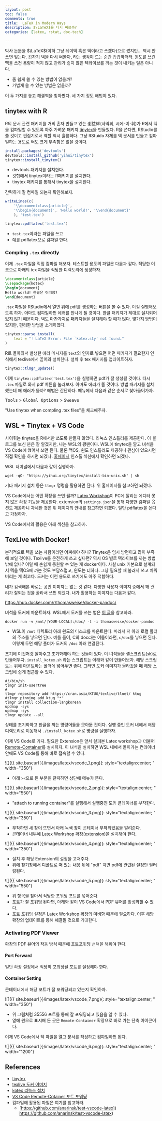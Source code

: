 ```yaml
---
layout: post
toc: false
comments: true
title:  LaTeX in Modern Ways
description: $\LaTeX$을 다시 써볼까?
categories: [latex, rstat, doc-tech]

---
```


박사 논문을 $\LaTeX$(이하 그냥 레이텍 혹은 텍이라고 쓰겠다)으로 썼지만... 역시 안 쓰면 잊는다. 갑자기 텍을 다시 써볼까, 라는 생각이 드는 순간 갑갑하더라. 윈도를 쓰건 맥을 쓰건 용량이 적지 않고 관리가 쉽지 않은 텍라이브를 까는 것이 내키는 일은 아니다. 

- 좀 쉽게 쓸 수 있는 방법이 없을까? 
- 가볍게 쓸 수 있는 방법은 없을까? 

이 두 가지를 놓고 해결책을 찾아봤다. 세 가지 정도 해법이 있다. 

## tinytex with R

R의 문서 관련 패키지를 거의 혼자 만들고 있는 谢益辉(사익휘, 시에-이-휘)가 R에서 텍을 컴파일할 수 있도록 아주 가벼운 패키지 [tinytex](https://yihui.org/tinytex/)을 만들었다. R을 쓴다면, RStudio를 쓸 것이고 편집기로서 역할 역시 훌륭하다. 그냥 RStuido 자체를 텍 문서를 만들고 컴파일하는 용도로 써도 크게 부족함은 없을 것이다. 

```R
install.packages('devtools')
devtools::install_github('yihui/tinytex')
tinytex::install_tinytex()
```

- devtools 패키지를 설치한다. 
- 깃헙에서 tinytex이라는 R패키지를 설치한다. 
- tinytex 패키지를 통해서 tinytex을 설치한다. 

간략하게 잘 컴파일 되는지 확인해보자. 

```r
writeLines(c(
	'\\documentclass{article}',
	'\\begin{document}', 'Hello world!', '\\end{document}'
	), 'test.tex')

tinytex::pdflatex('test.tex')
```

- `test.tex`이라는 파일을 쓰고 
- 예를 pdflatex으로 컴파일 한다. 

### Compling `.tex` directly 

이제 `.tex` 파일을 직접 컴파일 해보자. 테스트할 용도의 파일은 다음과 같다. 적당한 이름으로 아래의 tex 파일을 적당한 디렉토리에 생성하자. 

```latex
\documentclass{article}
\usepackage{kotex}
\begin{document}
Hello world! 한글은 어떠함?
\end{document}
```

`.tex` 파일을 RStudio에서 열면 위에 pdf를 생성하는 버튼을 볼 수 있다. 이걸 실행해보도록 하자. 아마도 컴파일하면 에러를 만나게 될 것이다. 한글 패키지가 제대로 설치되어 있지 않기 때문이다. 텍도 마찬가지로 패키지들을 설치해야 할 때가 많다. 몇가지 방법이 있지만, 편리한 방법을 소개하겠다. 

```r
tinytex::parse_install(
	text = "! LaTeX Error: File `kotex.sty' not found."
)
```

R로 돌아와서 발생한 에러 메시지를 `text`의 인자로 넣으면 어떤 패키지가 필요한지 인식해서 texlive에서 끌어와 설치한다. 설치 후 tex 패키지를 업데이트하자. 

```r
tinytex::tlmgr_update()
```

이제 `tinytex::pdflatex('test.tex')`을 실행하면 pdf가 잘 생성될 것이다. 다시 `.tex` 파일로 와서 pdf 버튼을 눌러보자. 아마도 에러가 뜰 것이다. 방법 패키지를 설치했는데 왜 에러가 뜰까? 해법은 간단하다. 메뉴에서 다음과 같은 순서로 찾아들어가자. 

<kbd>Tools</kbd> > <kbd>Global Options</kbd> > <kbd>Sweave</kbd>

"Use tinytex when compling .tex files"을 체크해주자.

## WSL + Tinytex + VS Code 

사이휘는 tinytex을 R에서만 쓰도록 만들지 않았다. 리눅스 인스톨러를 제공한다. 이 블로그를 보신 분은 잘 알겠지만, 나는 WSL의 광팬이다. WSL에 tinytex을 깔고 녀석을 VS Code에 얹어서 쓰면 된다. 물론 맥OS, 윈도 인스톨러도 제공하니 관심이 있으시면 직접 확인을 하시면 되겠다. [홈페이지](https://yihui.org/tinytex/) 인스톨 섹션에서 확인하면 되겠다. 

WSL 터미널에서 다음과 같이 실행하자. 

```shell
wget -qO- "https://yihui.org/tinytex/install-bin-unix.sh" | sh
```

기타 패키지 설치 등은 `tlmgr` 명령을 활용하면 된다. 위 홈페이지를 참고하면 되겠다. 

VS Code에서는 어떤 확장을 쓰면 될까? [Latex Workshop](https://marketplace.visualstudio.com/items?itemName=James-Yu.latex-workshop)이 PC에 깔리는 에디터 못지 않은 확장 기능을 제공한다.  extension의 `settings.json`을 통해 다양한 컴파일 옵션도 제공하니 자세한 것은 위 페이지의 안내를 참고하면 되겠다. 일단 pdflatex을 쓴다고 가정하자. 

VS Code에서의 활용은 아래 섹션을 참고하자. 

## TexLive with Docker! 

본격적으로 텍을 쓰는 사람이라면 어찌해야 하나? Tinytex은 임시 방편이고 많이 부족해 보일 것이다. Texlive를 온전하게 쓰고 싶다면? 역시 OS 별로 텍라이브를 까는 방법 밖에 없나? 이럴 때 손쉽게 동원할 수 있는 게 docker이다. 사실 unix 기본으로 설계되서 텍을 맥OS에 까는 것도 부담스럽고, 윈도는 더하다. 그냥 필요할 때 불러서 쓰고 치워버리는 게 최고다. 도커는 이런 용도로 쓰기에도 아주 적합하다. 

내가 검색해본 바로는 공인 이미지는 없는 것 같다. 다양한 사용자 이미지 중에서 꽤 관리가 잘되는 것을 골라서 쓰면 되겠다. 내가 활용하는 이미지는 다음과 같다. 

https://hub.docker.com/r/thomasweise/docker-pandoc/

녀석을 도커에 마운트하자. WSL에서 도커를 쓰는 법은 [이 글](https://anarinsk.github.io/lostineconomics-v2-1/wsl/visual-studio-code/docker/2020/04/11/wsl2+docker+vsc.html)을 참고하라. 

```shell
​docker run -v /mnt/[YOUR-LOCAL]:/doc/ -t -i thomasweise/docker-pandoc
```

- WSL이 `/mnt` 디렉토리 아래 윈도의 디스크를 마운트한다. 따라서 저 아래 로컬 폴더의 주소를 넣으면 된다. 예를 들어, C의 doc라는 이름이라면, `c/doc`를 넣으면 된다. 이렇게 두면 해당 폴더가 도커의 `/doc` 아래 연결된다. 

초기에 이것저것 깔아주고 초기화해야 하는 것들이 있다. 이 녀석들을 셸스크립트(`sh`)로 만들어두자. `install_kotex.sh` 라는 스크립트는 아래와 같이 만들어보자. 해당 스크립트는 위에 마운트하는 폴더에 넣어두면 좋다. 그러면 도커 이미지가 올라갔을 때 해당 스크립에 쉽게 접근할 수 있다. 

```shell
#!/bin/sh
tlmgr init-usertree
#
tlmgr repository add https://cran.asia/KTUG/texlive/tlnet/ ktug
#tlmgr pinning add ktug "*"
tlmgr install collection-langkorean
updmap -sys
updmap -sys
tlmgr update --all
``` 

상태를 초기화하고 한글을 까는 명령어들을 모아둔 것이다. 실행 중인 도커 내에서 해당 디렉토리로 이동해서 `./install_kotex.sh`로 명령을 실행하자. 

이제 VS Code로 가자. 필요한 Extension은 앞서 살펴본 Latex workshop과 더불어 [Remote-Container](https://code.visualstudio.com/docs/remote/remote-overview)를 설치하자. 이 녀석을 설치하면 WSL 내에서 돌아가는 컨테이너 안에도 VS Code를 통해 바로 접속할 수 있다. 

 ![]({{ site.baseurl }}/images/latex/vscode_1.png){: style="textalign:center; " width="350"}  

- 아래 `><`으로 된 부분을 클릭하면 상단에 메뉴가 뜬다. 

 ![]({{ site.baseurl }}/images/latex/vscode_2.png){: style="textalign:center; " width="550"}  

- "attach to running container"를 실행해서 실행중인 도커 콘테이너를 부착한다. 

 ![]({{ site.baseurl }}/images/latex/vscode_3.png){: style="textalign:center; " width="350"}  

- 부착하면 새 창이 뜨면서 아래 녹색 창이 콘테이너 부착되었음을 알려준다. 
- 콘테이너 내부에 Latex Workshop 확장(extension)을 설치해야 한다. 

 ![]({{ site.baseurl }}/images/latex/vscode_4.png){: style="textalign:center; " width="350"}  

- 설치 후 해당 Extension의 설정을 고쳐주자. 
- 위에 찾기창에서 디폴트로 떠 있는 내용 뒤에 "pdf" 치면 pdf에 관련된 설정만 필터링된다. 

 ![]({{ site.baseurl }}/images/latex/vscode_5.png){: style="textalign:center; " width="550"}  

- 위 항목을 찾아서 적당한 포워딩 포트를 넣어준다. 
- 포트가 잘 포워딩 된다면, 아래와 같이 VS Code에서 PDF 뷰어를 활성화할 수 있다. 
- 포트 포워딩 설정은 Latex Workshop 확장의  미비함 때문에 필요하다. 이후 해당 확장의 업데이트를 통해 해결될 것으로 기대한다. 

### Activating PDF Viewer

확장의 PDF 뷰어의 작동 방식 때문에 포트포워딩 선택을 해줘야 한다. 

#### Port Forward 

일단 확장 설정에서 적당히 포워딩될 포트를 설정해야 한다. 

#### Container Setting 

콘테이너에서 해당 포트가 잘 포워딩되고 있는지 확인하자. 

 ![]({{ site.baseurl }}/images/latex/vscode_7.png){: style="textalign:center; " width="350"}  

- 위 그림처럼 35556 포트를 통해 잘 포워딩되고 있음을 알 수 있다. 
- 옆에 원으로 표시해 둔 곳은 `Remote-Container` 확장으로 바로 가는 단축 아이콘이다. 

이제 VS Code에서 텍 파일을 열고 문서를 작성하고 컴파일하면 된다. 

 ![]({{ site.baseurl }}/images/latex/vscode_6.png){: style="textalign:center; " width="1200"}  

## References 

- [tinytex](https://yihui.org/tinytex/)
- [texlive 도커 이미지](https://hub.docker.com/r/thomasweise/docker-pandoc/)
- [kotex 리눅스 설치](http://wiki.ktug.org/wiki/wiki.php/LinuxInstall2014)
- [VS Code Remote-Cotainer 포트 포워딩](https://code.visualstudio.com/docs/remote/ssh#_temporarily-forwarding-a-port)
- 컴파일에 활용된 파일은 여기를 참고하라. 
	- [https://github.com/anarinsk/test-vscode-latex]( https://github.com/anarinsk/test-vscode-latex)







 













<!--stackedit_data:
eyJoaXN0b3J5IjpbOTEyMTMwMjg2LC03Nzk3NjM1MjgsLTE5MD
gzNjk1NTEsMTkzMTI2NDk1Myw4MTIxNDI3NjMsLTE2OTg1NTg1
NDYsMzA5NzA2ODM1LC00NjkxOTUxNDUsLTEwMzYzMTY5MiwtMT
I1MTk4Mzk0NywtMTQ2NDIyMzAyMywxNDc0Mzk1NjY3LDUyNzE3
NTIzLC0yMDc4Mzg2MDAzLDQyMTc1MjIzN119
-->
